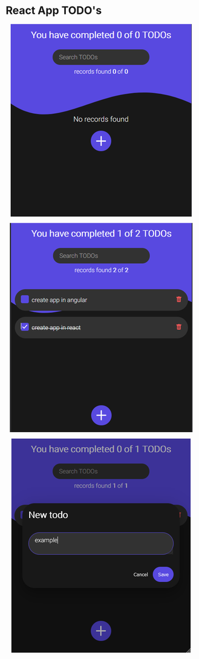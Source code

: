 # React App TODO's

<div style="text-align: center">

![no data](/image/todo1.PNG)

![list todo](/image/todo2.PNG)

![modal todo](/image/todo3.PNG)

</div>
